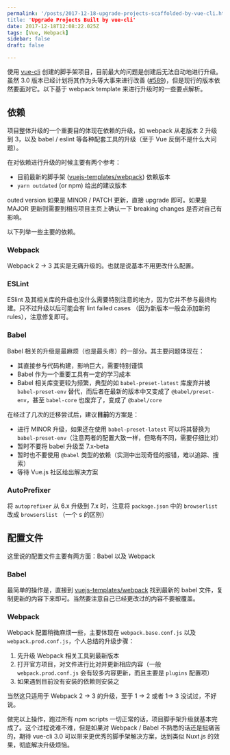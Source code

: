 ```yaml
---
permalink: '/posts/2017-12-18-upgrade-projects-scaffolded-by-vue-cli.html
title: 'Upgrade Projects Built by vue-cli'
date: 2017-12-18T12:08:22.025Z
tags: [Vue, Webpack]
sidebar: false
draft: false

---
```





使用 [vue-cli](https://github.com/vuejs/vue-cli) 创建的脚手架项目，目前最大的问题是创建后无法自动地进行升级。虽然 3.0 版本已经计划将其作为头等大事来进行改善 ([#589](https://github.com/vuejs/vue-cli/issues/589))，但是现行的版本依然要面对它。以下基于 webpack template 来进行升级时的一些要点解析。

<!-- more -->

## 依赖

项目整体升级的一个重要目的体现在依赖的升级，如 webpack 从老版本 2 升级到 3，以及 babel / eslint 等各种配套工具的升级（至于 Vue 反倒不是什么大问题）。

在对依赖进行升级的时候主要有两个参考：

* 目前最新的脚手架 ([vuejs-templates/webpack](https://github.com/vuejs-templates/webpack)) 依赖版本
* `yarn outdated` (or npm) 给出的建议版本

outed version 如果是 MINOR / PATCH 更新，直接 upgrade 即可。如果是 MAJOR 更新则需要到相应项目主页上确认一下 breaking changes 是否对自己有影响。

以下列举一些主要的依赖。

### Webpack

Webpack 2 -> 3 其实是无痛升级的。也就是说基本不用更改什么配置。

### ESLint

ESlint 及其相关库的升级也没什么需要特别注意的地方，因为它并不参与最终构建。只不过升级以后可能会有 lint failed cases （因为新版本一般会添加新的 rules），注意修复即可。

### Babel

Babel 相关的升级是最麻烦（也是最头疼）的一部分。其主要问题体现在：

* 其直接参与代码构建，影响巨大，需要特别谨慎
* Babel 作为一个重要工具有一定的学习成本
* Babel 相关库变更较为频繁，典型的如 `babel-preset-latest` 库废弃并被 `babel-preset-env` 替代，而后者在最新的版本中又变成了 `@babel/preset-env`，甚至 `babel-core` 也废弃了，变成了 `@babel/core`

在经过了几次的迁移尝试后，建议**目前**的方案是：

* 进行 MINOR 升级，如果还在使用 `babel-preset-latest` 可以将其替换为 `babel-preset-env`（注意两者的配置大致一样，但略有不同，需要仔细比对）
* 暂时不要将 babel 升级至 7.x-beta
* 暂时也不要使用 `@babel` 类型的依赖（实测中出现奇怪的报错，难以追踪、搜索）
* 等待 Vue.js 社区给出解决方案

### AutoPrefixer

将 `autoprefixer` 从 6.x 升级到 7.x 时，注意将 `package.json` 中的 `browserlist` 改成 `browserslist` （一个 s 的区别）

## 配置文件

这里说的配置文件主要有两方面：Babel 以及 Webpack

### Babel

最简单的操作是，直接到 [vuejs-templates/webpack](https://github.com/vuejs-templates/webpack) 找到最新的 babel 文件，复制更新的内容下来即可。当然要注意自己已经更改过的内容不要被覆盖。

### Webpack

Webpack 配置稍微麻烦一些，主要体现在 `webpack.base.conf.js` 以及 `webpack.prod.conf.js`，个人总结的升级步骤：

1. 先升级 Webpack 相关工具到最新版本
2. 打开官方项目，对文件进行比对并更新相应内容（一般 `webpack.prod.conf.js` 会有较多内容更新，而且主要是 `plugins` 配置项）
3. 如果遇到目前没有安装的依赖则安装之

当然这只适用于 Webpack 2 -> 3 的升级，至于 1 -> 2 或者 1-> 3 没试过，不好说。

做完以上操作，跑过所有 npm scripts 一切正常的话，项目脚手架升级就基本完成了。这个过程说难不难，但是如果对 Webpack / Babel 不熟悉的话还是挺痛苦的，期待 vue-cli 3.0 可以带来更优秀的脚手架解决方案，达到类似 Nuxt.js 的效果，彻底解决升级烦恼。
